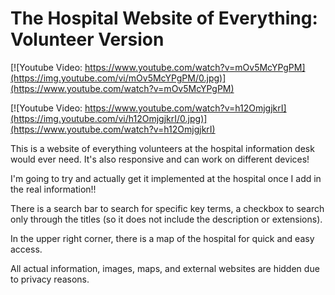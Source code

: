 <h1>The Hospital Website of Everything: Volunteer Version</h1>

[![Youtube Video: https://www.youtube.com/watch?v=mOv5McYPgPM](https://img.youtube.com/vi/mOv5McYPgPM/0.jpg)](https://www.youtube.com/watch?v=mOv5McYPgPM)

[![Youtube Video: https://www.youtube.com/watch?v=h12OmjgjkrI](https://img.youtube.com/vi/h12OmjgjkrI/0.jpg)](https://www.youtube.com/watch?v=h12OmjgjkrI)

<p>This is a website of everything volunteers at the hospital information desk would ever need. It's also responsive and can work on different devices!
<p>I'm going to try and actually get it implemented at the hospital once I add in the real information!!</p>
<p>There is a search bar to search for specific key terms, a checkbox to search only through the titles (so it does not include the description or extensions).</p>
<p>In the upper right corner, there is a map of the hospital for quick and easy access. </p>
<p>All actual information, images, maps, and external websites are hidden due to privacy reasons.</p>
